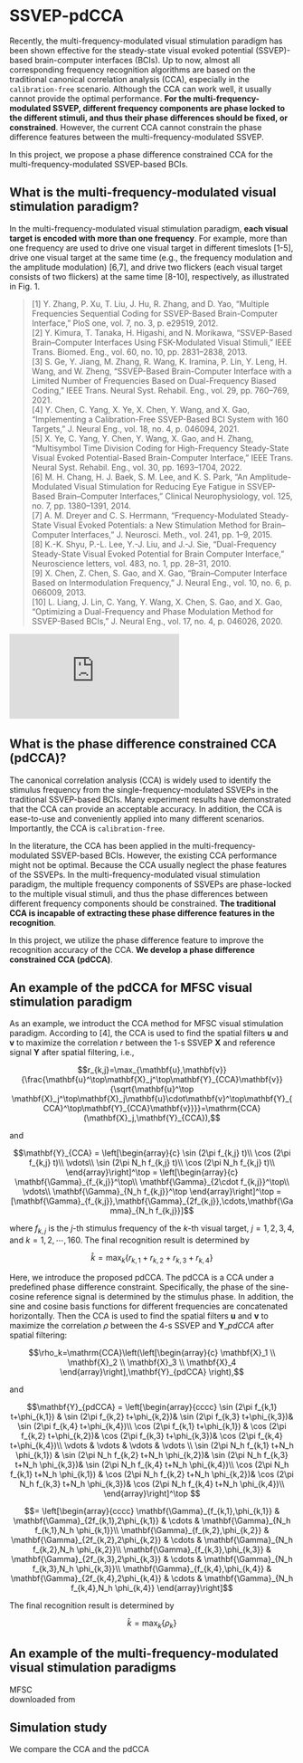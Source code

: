 # SSVEP-pdCCA

Recently, the multi-frequency-modulated visual stimulation paradigm has been shown effective for the steady-state visual evoked potential (SSVEP)-based brain-computer interfaces (BCIs). Up to now, almost all corresponding frequency recognition algorithms are based on the traditional canonical correlation analysis (CCA), especially in the `calibration-free` scenario. Although the CCA can work well, it usually cannot provide the optimal performance. **For the multi-frequency-modulated SSVEP, different frequency components are phase locked to the different stimuli, and thus their phase differences should be fixed, or constrained**. However, the current CCA cannot constrain the phase difference features between the multi-frequency-modulated SSVEP.  

In this project, we propose a phase difference constrained CCA for the multi-frequency-modulated SSVEP-based BCIs.


## What is the multi-frequency-modulated visual stimulation paradigm? 
In the multi-frequency-modulated visual stimulation paradigm, **each visual target is encoded with more than one frequency**. 
For example, more than one frequency are used to drive one visual target in different timeslots [1-5], drive one visual target at the same time (e.g., the frequency modulation and the amplitude modulation) [6,7], and drive two flickers (each visual target consists of two flickers) at the same time [8-10], respectively, as illustrated in Fig. 1.

> [1] Y. Zhang, P. Xu, T. Liu, J. Hu, R. Zhang, and D. Yao, “Multiple Frequencies Sequential Coding for SSVEP-Based Brain-Computer Interface,” PloS one, vol. 7, no. 3, p. e29519, 2012.  
> [2] Y. Kimura, T. Tanaka, H. Higashi, and N. Morikawa, “SSVEP-Based Brain–Computer Interfaces Using FSK-Modulated Visual Stimuli,” IEEE Trans. Biomed. Eng., vol. 60, no. 10, pp. 2831–2838, 2013.  
> [3] S. Ge, Y. Jiang, M. Zhang, R. Wang, K. Iramina, P. Lin, Y. Leng, H. Wang, and W. Zheng, “SSVEP-Based Brain-Computer Interface with a Limited Number of Frequencies Based on Dual-Frequency Biased Coding,” IEEE Trans. Neural Syst. Rehabil. Eng., vol. 29, pp. 760–769, 2021.  
> [4] Y. Chen, C. Yang, X. Ye, X. Chen, Y. Wang, and X. Gao, “Implementing a Calibration-Free SSVEP-Based BCI System with 160 Targets,” J. Neural Eng., vol. 18, no. 4, p. 046094, 2021.  
> [5] X. Ye, C. Yang, Y. Chen, Y. Wang, X. Gao, and H. Zhang, “Multisymbol Time Division Coding for High-Frequency Steady-State Visual Evoked Potential-Based Brain-Computer Interface,” IEEE Trans. Neural Syst. Rehabil. Eng., vol. 30, pp. 1693–1704, 2022.  
> [6] M. H. Chang, H. J. Baek, S. M. Lee, and K. S. Park, “An Amplitude-Modulated Visual Stimulation for Reducing Eye Fatigue in SSVEP-Based Brain–Computer Interfaces,” Clinical Neurophysiology, vol. 125, no. 7, pp. 1380–1391, 2014.  
> [7] A. M. Dreyer and C. S. Herrmann, “Frequency-Modulated Steady-State Visual Evoked Potentials: a New Stimulation Method for Brain–Computer Interfaces,” J. Neurosci. Meth., vol. 241, pp. 1–9, 2015.  
> [8] K.-K. Shyu, P.-L. Lee, Y.-J. Liu, and J.-J. Sie, “Dual-Frequency Steady-State Visual Evoked Potential for Brain Computer Interface,” Neuroscience letters, vol. 483, no. 1, pp. 28–31, 2010.  
> [9] X. Chen, Z. Chen, S. Gao, and X. Gao, “Brain–Computer Interface Based on Intermodulation Frequency,” J. Neural Eng., vol. 10, no. 6, p. 066009, 2013.  
> [10] L. Liang, J. Lin, C. Yang, Y. Wang, X. Chen, S. Gao, and X. Gao, “Optimizing a Dual-Frequency and Phase Modulation Method for SSVEP-Based BCIs,” J. Neural Eng., vol. 17, no. 4, p. 046026, 2020.  

![Result1](https://github.com/edwin465/SSVEP-pdCCA/blob/main/plot_sfm_mfm_vs.pdf)  

## What is the phase difference constrained CCA (pdCCA)?
The canonical correlation analysis (CCA) is widely used to identify the stimulus frequency from the single-frequency-modulated SSVEPs in the traditional SSVEP-based BCIs. Many experiment results have demonstrated that the CCA can provide an acceptable accuracy. In addition, the CCA is ease-to-use and conveniently applied into many different scenarios. Importantly, the CCA is `calibration-free`.

In the literature, the CCA has been applied in the multi-frequency-modulated SSVEP-based BCIs. However, the existing CCA performance might not be optimal. Because the CCA usually neglect the phase features of the SSVEPs. In the multi-frequency-modulated visual stimulation paradigm, the multiple frequency components of SSVEPs are phase-locked to the multiple visual stimuli, and thus the phase differences between different frequency components should be constrained. **The traditional CCA is incapable of extracting these phase difference features in the recognition**.

In this project, we utilize the phase difference feature to improve the recognition accuracy of the CCA. **We develop a phase difference constrained CCA (pdCCA)**.  

## An example of the pdCCA for MFSC visual stimulation paradigm

As an example, we introduct the CCA method for MFSC visual stimulation paradigm. According to [4], the CCA is used to find the spatial filters $\mathbf{u}$ and $\mathbf{v}$ to maximize the correlation $r$ between the 1-s SSVEP $\mathbf{X}$ and reference signal $\mathbf{Y}$ after spatial filtering, i.e.,  

```math
r_{k,j}=\max_{\mathbf{u},\mathbf{v}}{\frac{\mathbf{u}^\top\mathbf{X}_j^\top\mathbf{Y}_{CCA}\mathbf{v}}{\sqrt{\mathbf{u}^\top \mathbf{X}_j^\top\mathbf{X}_j\mathbf{u}\cdot\mathbf{v}^\top\mathbf{Y}_{CCA}^\top\mathbf{Y}_{CCA}\mathbf{v}}}}=\mathrm{CCA}(\mathbf{X}_j,\mathbf{Y}_{CCA}),
```  

and  

```math
\mathbf{Y}_{CCA} = \left[\begin{array}{c}
    \sin (2\pi f_{k,j} t)\\
    \cos (2\pi f_{k,j} t)\\
    \vdots\\
    \sin (2\pi N_h f_{k,j} t)\\
    \cos (2\pi N_h f_{k,j} t)\\    
	\end{array}\right]^\top = \left[\begin{array}{c}
    \mathbf{\Gamma}_{f_{k,j}}^\top\\
    \mathbf{\Gamma}_{2\cdot f_{k,j}}^\top\\
    \vdots\\
    \mathbf{\Gamma}_{N_h f_{k,j}}^\top
	\end{array}\right]^\top = [\mathbf{\Gamma}_{f_{k,j}},\mathbf{\Gamma}_{2f_{k,j}},\cdots,\mathbf{\Gamma}_{N_h f_{k,j}}]
```

where $f_{k,j}$ is the $j$-th stimulus frequency of the $k$-th visual target, $j=1,2,3,4$, and $k=1,2,\cdots,160$. The final recognition result is determined by

```math
\hat{k} =\max_{k}{\{r_{k,1}+r_{k,2}+r_{k,3}+r_{k,4}\}} 
```

Here, we introduce the proposed pdCCA. The pdCCA is a CCA under a predefined phase difference constraint. Specifically, the phase of the sine-cosine reference signal is determined by the stimulus phase. In addition, the sine and cosine basis functions for different frequencies are concatenated horizontally. Then the CCA is used to find the spatial filters $\mathbf{u}$ and $\mathbf{v}$ to maximize the correlation $\rho$ between the 4-s SSVEP and $\mathbf{Y}\_{pdCCA}$ after spatial filtering:   
   
  
```math
\rho_k=\mathrm{CCA}\left(\left[\begin{array}{c}
   \mathbf{X}_1 \\
   \mathbf{X}_2 \\
   \mathbf{X}_3 \\
   \mathbf{X}_4 \end{array}\right],\mathbf{Y}_{pdCCA} \right),
```  

and  

```math
\mathbf{Y}_{pdCCA} = \left[\begin{array}{cccc}
    \sin (2\pi f_{k,1} t+\phi_{k,1}) & \sin (2\pi f_{k,2} t+\phi_{k,2})& \sin (2\pi f_{k,3} t+\phi_{k,3})& \sin (2\pi f_{k,4} t+\phi_{k,4})\\
    \cos (2\pi f_{k,1} t+\phi_{k,1}) & \cos (2\pi f_{k,2} t+\phi_{k,2})& \cos (2\pi f_{k,3} t+\phi_{k,3})& \cos (2\pi f_{k,4} t+\phi_{k,4})\\
    \vdots & \vdots & \vdots & \vdots \\ 
    \sin (2\pi N_h f_{k,1} t+N_h \phi_{k,1}) & \sin (2\pi N_h f_{k,2} t+N_h \phi_{k,2})& \sin (2\pi N_h f_{k,3} t+N_h \phi_{k,3})& \sin (2\pi N_h f_{k,4} t+N_h \phi_{k,4})\\
    \cos (2\pi N_h f_{k,1} t+N_h \phi_{k,1}) & \cos (2\pi N_h f_{k,2} t+N_h \phi_{k,2})& \cos (2\pi N_h f_{k,3} t+N_h \phi_{k,3})& \cos (2\pi N_h f_{k,4} t+N_h \phi_{k,4})\\   
	\end{array}\right]^\top 
```	

```math	
= \left[\begin{array}{cccc}
    \mathbf{\Gamma}_{f_{k,1},\phi_{k,1}} & \mathbf{\Gamma}_{2f_{k,1},2\phi_{k,1}} & \cdots & \mathbf{\Gamma}_{N_h f_{k,1},N_h \phi_{k,1}}\\
    \mathbf{\Gamma}_{f_{k,2},\phi_{k,2}} & \mathbf{\Gamma}_{2f_{k,2},2\phi_{k,2}} & \cdots & \mathbf{\Gamma}_{N_h f_{k,2},N_h \phi_{k,2}}\\
    \mathbf{\Gamma}_{f_{k,3},\phi_{k,3}} & \mathbf{\Gamma}_{2f_{k,3},2\phi_{k,3}} & \cdots & \mathbf{\Gamma}_{N_h f_{k,3},N_h \phi_{k,3}}\\
    \mathbf{\Gamma}_{f_{k,4},\phi_{k,4}} & \mathbf{\Gamma}_{2f_{k,4},2\phi_{k,4}} & \cdots & \mathbf{\Gamma}_{N_h f_{k,4},N_h \phi_{k,4}}
    \end{array}\right]
```

The final recognition result is determined by

```math
\hat{k} =\max_{k}{\{\rho_k\}} 
```

## An example of the multi-frequency-modulated visual stimulation paradigms
MFSC  
downloaded from  


## Simulation study
We compare the CCA and the pdCCA  



